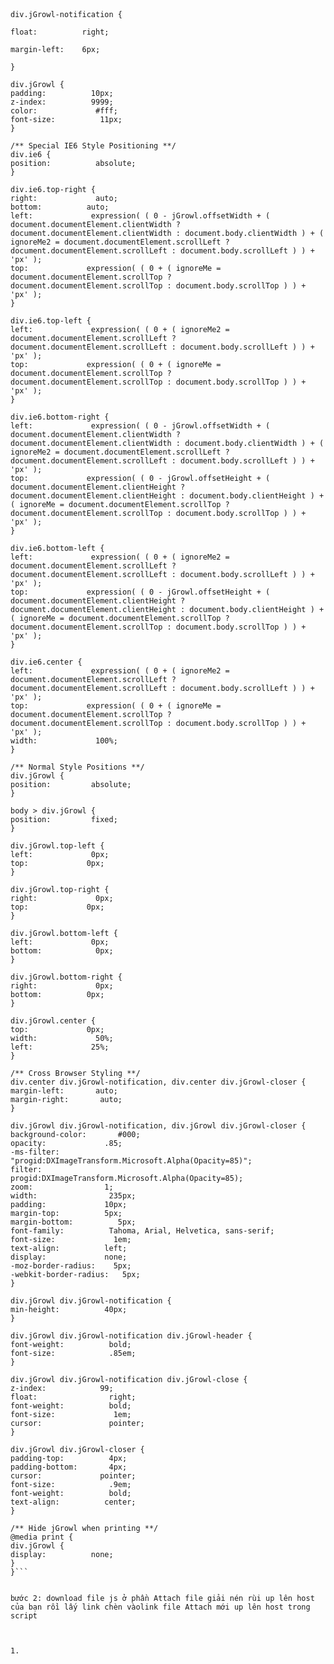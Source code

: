 ```



div.jGrowl-notification {

float:          right;

margin-left:    6px;

}

div.jGrowl {
padding:          10px;
z-index:          9999;
color:             #fff;
font-size:          11px;
}

/** Special IE6 Style Positioning **/
div.ie6 {
position:          absolute;
}

div.ie6.top-right {
right:             auto;
bottom:          auto;
left:             expres​sion( ( 0 - jGrowl.offsetWidth + ( document.documentElement.clientWidth ? document.documentElement.clientWidth : document.body.clientWidth ) + ( ignoreMe2 = document.documentElement.scrollLeft ? document.documentElement.scrollLeft : document.body.scrollLeft ) ) + 'px' );
top:             expres​sion( ( 0 + ( ignoreMe = document.documentElement.scrollTop ? document.documentElement.scrollTop : document.body.scrollTop ) ) + 'px' );
}

div.ie6.top-left {
left:             expres​sion( ( 0 + ( ignoreMe2 = document.documentElement.scrollLeft ? document.documentElement.scrollLeft : document.body.scrollLeft ) ) + 'px' );
top:             expres​sion( ( 0 + ( ignoreMe = document.documentElement.scrollTop ? document.documentElement.scrollTop : document.body.scrollTop ) ) + 'px' );
}

div.ie6.bottom-right {
left:             expres​sion( ( 0 - jGrowl.offsetWidth + ( document.documentElement.clientWidth ? document.documentElement.clientWidth : document.body.clientWidth ) + ( ignoreMe2 = document.documentElement.scrollLeft ? document.documentElement.scrollLeft : document.body.scrollLeft ) ) + 'px' );
top:             expres​sion( ( 0 - jGrowl.offsetHeight + ( document.documentElement.clientHeight ? document.documentElement.clientHeight : document.body.clientHeight ) + ( ignoreMe = document.documentElement.scrollTop ? document.documentElement.scrollTop : document.body.scrollTop ) ) + 'px' );
}

div.ie6.bottom-left {
left:             expres​sion( ( 0 + ( ignoreMe2 = document.documentElement.scrollLeft ? document.documentElement.scrollLeft : document.body.scrollLeft ) ) + 'px' );
top:             expres​sion( ( 0 - jGrowl.offsetHeight + ( document.documentElement.clientHeight ? document.documentElement.clientHeight : document.body.clientHeight ) + ( ignoreMe = document.documentElement.scrollTop ? document.documentElement.scrollTop : document.body.scrollTop ) ) + 'px' );
}

div.ie6.center {
left:             expres​sion( ( 0 + ( ignoreMe2 = document.documentElement.scrollLeft ? document.documentElement.scrollLeft : document.body.scrollLeft ) ) + 'px' );
top:             expres​sion( ( 0 + ( ignoreMe = document.documentElement.scrollTop ? document.documentElement.scrollTop : document.body.scrollTop ) ) + 'px' );
width:             100%;
}

/** Normal Style Positions **/
div.jGrowl {
position:         absolute;
}

body > div.jGrowl {
position:         fixed;
}

div.jGrowl.top-left {
left:             0px;
top:             0px;
}

div.jGrowl.top-right {
right:             0px;
top:             0px;
}

div.jGrowl.bottom-left {
left:             0px;
bottom:            0px;
}

div.jGrowl.bottom-right {
right:             0px;
bottom:          0px;
}

div.jGrowl.center {
top:             0px;
width:             50%;
left:             25%;
}

/** Cross Browser Styling **/
div.center div.jGrowl-notification, div.center div.jGrowl-closer {
margin-left:       auto;
margin-right:       auto;
}

div.jGrowl div.jGrowl-notification, div.jGrowl div.jGrowl-closer {
background-color:       #000;
opacity:             .85;
-ms-filter:          "progid:DXImageTransform.Microsoft.Alpha(Opacity=85)";
filter:             progid:DXImageTransform.Microsoft.Alpha(Opacity=85);
zoom:                1;
width:                235px;
padding:             10px;
margin-top:          5px;
margin-bottom:          5px;
font-family:          Tahoma, Arial, Helvetica, sans-serif;
font-size:             1em;
text-align:          left;
display:             none;
-moz-border-radius:    5px;
-webkit-border-radius:   5px;
}

div.jGrowl div.jGrowl-notification {
min-height:          40px;
}

div.jGrowl div.jGrowl-notification div.jGrowl-header {
font-weight:          bold;
font-size:            .85em;
}

div.jGrowl div.jGrowl-notification div.jGrowl-close {
z-index:            99;
float:                right;
font-weight:          bold;
font-size:             1em;
cursor:               pointer;
}

div.jGrowl div.jGrowl-closer {
padding-top:          4px;
padding-bottom:       4px;
cursor:             pointer;
font-size:            .9em;
font-weight:          bold;
text-align:          center;
}

/** Hide jGrowl when printing **/
@media print {
div.jGrowl {
display:          none;
}
}```


bước 2: download file js ở phần Attach file giải nén rùi up lên host của bạn rồi lấy link chèn vàolink file Attach mới up lên host trong script



1.
```

<script type="text/javascript" src="link file Attach mới up lên host">

Unknown end tag for &lt;/script&gt;


```

bước 3: tạo 1 trang html với nội dung


```

(function($){

$(document).ready(function(){

$.jGrowl.defaults.closer = false;

if ( !$.browser.safari ) {

$.jGrowl.defaults.animateOpen = {

width: 'show'

};

$.jGrowl.defaults.animateClose = {

width: 'hide'

};

}

$.jGrowl("thông báo của bạn", { life:5000 });



});

})(jQuery);```
với phần thông báo của bạn là thông báo mà bạn muốn hiển thị và life:5000 là thời gian hiển thị thong báo tính bằng micro giây 5000 = 5 giây
save trang tml lại lấy link chèn vào script sau

2.
```

<script type="text/javascript" src="link trang html">

Unknown end tag for &lt;/script&gt;



```
bước 4:
vào overall\_header tìm
```



Unknown end tag for &lt;/head&gt;


```
chèn 2 script số 1 và số 2 ở trên vào trước thẻ
```



Unknown end tag for &lt;/head&gt;

```
.xong


bạn có thể dùng link file js giống của 4all nhưng đây là link lấy từ rum khác nên có thể die bất cứ lúc nào , muốn dùng lâu dài thì mọi ng up lên host để chắc ăn nhé link file js : http://cankimloai.com/forum/vd2j_jgrowl/jquery.jgrowl.js